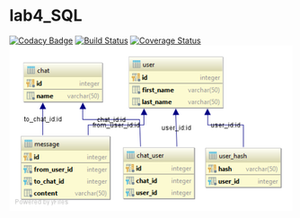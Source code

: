# lab4_SQL

[![Codacy Badge](https://api.codacy.com/project/badge/Grade/9c6144da20d44fd28bd84e0b204680d5)](https://www.codacy.com/app/VladHmara/Lab4_SQL?utm_source=github.com&amp;utm_medium=referral&amp;utm_content=VladHmara/Lab4_SQL&amp;utm_campaign=Badge_Grade)
[![Build Status](https://travis-ci.org/VladHmara/Lab3_SQL.svg?branch=master)](https://travis-ci.org/VladHmara/Lab4_SQL)
[![Coverage Status](https://coveralls.io/repos/github/VladHmara/Lab4_SQL/badge.svg)](https://coveralls.io/github/VladHmara/Lab4_SQL)
![alt text](https://github.com/VladHmara/Lab4_SQL/blob/master/DiagramDB.png)


